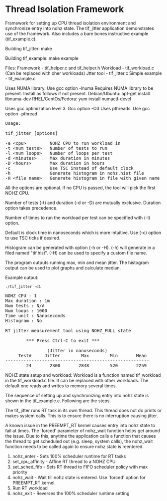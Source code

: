 # Thread Isolation Framework

Framework for setting up CPU thread isolation environment and synchronize entry into
nohz state. The tif_jitter application demonstrates use of the framework. Also includes
a bare bones instructive example (tif_example.c).

Building tif_jitter:
make

Building tif_example:
make example

Files:
Framework - tif_helper.c and tif_helper.h
Workload - tif_workload.c (Can be replaced with oher workloads)
Jtter tool - tif_jitter.c
Simple example - tif_example.c

Uses NUMA library. Use gcc option -lnuma
Requires NUMA library to be present. Install as follows if not present.
Debian/Ubuntu:
apt-get install libnuma-dev
RHEL/CentOs/Fedora:
yum install numactl-devel

Uses gcc optimization level 3. Gcc option -O3
Uses pthreads. Use gcc option -pthread

<pre>
Usage:

tif_jitter [options]

-a &lt;cpu&gt;         NOHZ CPU to run workload in
-t &lt;num tests&gt;   Number of tests to run
-l &lt;num loops&gt;   Number of loops per test
-d &lt;minutes&gt;     Max duration in minutes
-D &lt;hours&gt;       Max duration in hours
-c               Use TSC instead of default clock
-h               Generate histogram in nohz.hist file
-H &lt;file name>   Generate histogram in file with given name
</pre>

All the options are optional. If no CPU is passed, the tool will pick the first
NOHZ CPU.

Number of tests (-t) and duration (-d or -D) are mutually exclusive. Duration
option takes precedence.

Number of times to run the workload per test can be specified with (-l) option.

Default is clock time in nanoseconds which is more intuitive. Use (-c) option
to use TSC ticks if desired.

Histogram can be generated with option (-h or -H). (-h) will generate in a
filed named "tif.hist". (-H) can be used to specify a custom file name.

The program outputs running max, min and mean jitter. The histogram output
can be used to plot graphs and calculate median.

Example output:

`./tif_jitter -d1`
<pre>
NOHZ CPU : 1
Max duration : 1m
Num tests : N/A
Num loops : 1000
Time unit : Nanoseconds
Histogram : No

RT jitter measurement tool using NOHZ_FULL state

        *** Press Ctrl-C to exit ***

                (Jitter in nanoseconds)
     Test#     Jitter        Max        Min       Mean
-------------------------------------------------------
        24       2300       2848        520       2259
</pre>

NOHZ state setup and workload:
Workload is a function named tif_workload in the tif_workload.c file.
It can be replaced with other workloads. The default one reads and writes to
memory several times.

The sequence of setting up and synchronizing entry into nohz state is shown
in the tif_example.c. Following are the steps.

The tif_jitter runs RT task in its own thread. This thread does not do prints
or makes system calls. This is to ensure there is no interruption causing
jitter.

A known issue in the PREEMPT_RT kernel causes entry into nohz state to fail at
times. The 'forced' parameter of nohz_wait function helps get around the issue.
Due to this, anytime the application calls a function that causes the thread to get
scheduled out (e.g. sleep, system calls), the nohz_wait function needs to be
called again to ensure nohz state is reentered.

1. nohz_enter - Sets 100% scheduler runtime for RT tasks
2. set_cpu_affinity - Affine RT thread to a NOHZ CPU
3. set_sched_fifo - Sets RT thread to FIFO scheduler policy with max priority
4. nohz_wait - Wait till nohz state is entered. Use 'forced' option for PREEMPT_RT kernel.
5. Run RT workload
6. nohz_exit - Reverses the 100% scheduler runtime setting
